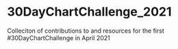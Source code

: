 # 30DayChartChallenge_2021
Colleciton of contributions to and resources for the first #30DayChartChallenge in April 2021
